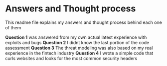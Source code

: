 # Answers and Thought process
This readme file explains my answers and thought process behind each one of them

**Question 1** was answered from my own actual latest experience with exploits and bugs
**Question 2** I didnt know the last portion of the code assessment
**Question 3** The threat modeling was also based on my real experience in the fintech industry
**Question 4** I wrote a simple code that curls websites and looks for the most common security headers
